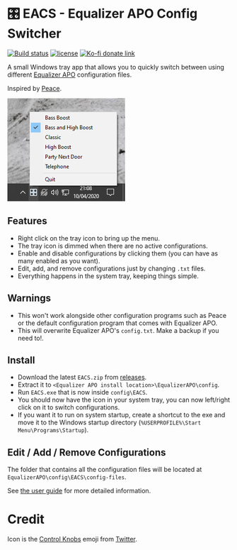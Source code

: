# 🎛️ EACS - Equalizer APO Config Switcher

[![Build status](https://github.com/psidex/EACS/workflows/Go%20Build/badge.svg)](https://github.com/psidex/EACS/actions)
[![license](https://img.shields.io/github/license/psidex/EACS.svg)](./LICENSE)
[![Ko-fi donate link](https://img.shields.io/badge/Support%20Me-Ko--fi-orange.svg?style=flat&colorA=35383d)](https://ko-fi.com/M4M18XB1)

A small Windows tray app that allows you to quickly switch between using different [Equalizer APO](https://sourceforge.net/projects/equalizerapo/) configuration files.

Inspired by [Peace](https://sourceforge.net/projects/peace-equalizer-apo-extension/).

![screenshot](screenshot.png)

## Features

- Right click on the tray icon to bring up the menu.
- The tray icon is dimmed when there are no active configurations.
- Enable and disable configurations by clicking them (you can have as many enabled as you want).
- Edit, add, and remove configurations just by changing `.txt` files.
- Everything happens in the system tray, keeping things simple.

## Warnings

- This won't work alongside other configuration programs such as Peace or the default configuration program that comes with Equalizer APO.
- This will overwrite Equalizer APO's `config.txt`. Make a backup if you need to!.

## Install

- Download the latest `EACS.zip` from [releases](https://github.com/psidex/EACS/releases/latest).
- Extract it to `<Equalizer APO install location>\EqualizerAPO\config`.
- Run `EACS.exe` that is now inside `config\EACS`.
- You should now have the icon in your system tray, you can now left/right click on it to switch configurations.
- If you want it to run on system startup, create a shortcut to the exe and move it to the Windows startup directory (`%USERPROFILE%\Start Menu\Programs\Startup`).

## Edit / Add / Remove Configurations

The folder that contains all the configuration files will be located at `EqualizerAPO\config\EACS\config-files`.

See [the user guide](./GUIDE.md) for more detailed information.

# Credit

Icon is the [Control Knobs](https://emojipedia.org/control-knobs/) emoji from [Twitter](https://twemoji.twitter.com/).
